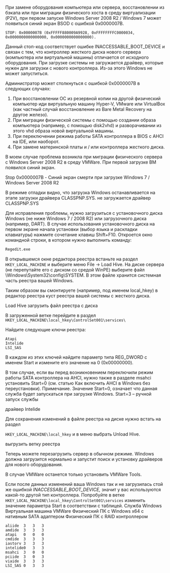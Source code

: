 При замене оборудования компьютера или сервера, восстановлении из бэкапа или при миграции физического хоста в среду виртуализации (P2V), при первом запуске Windows Server 2008 R2 / Windows 7 может появиться синий экран BSOD с ошибкой 0x0000007B.

    STOP: 0x0000007B (0xFFFFF880009A9928, 0xFFFFFFFFC0000034, 0x0000000000000000, 0x0000000000000000).

Данный стоп-код соответствует ошибке INACCESSABLE_BOOT_DEVICE и связан с тем, что контроллер жесткого диска нового сервера (компьютера или виртуальной машины) отличается от исходного оборудования. При загрузке системы не загружается драйвер, которые нужен для загрузки с нового контроллера. Из-за этого Windows не может запуститься.

Администратор может столкнуться с ошибкой 0x0000007B в следующих случаях:

1. При восстановлении ОС из резервной копии на другой физический компьютер иди виртуальную машину Hyper-V, VMware или VirtualBox (как частный случай восстановление из Bare Metal Recovery на другое железо).
2. При миграции физической системы с помощью создании образа компьютера (например, с помощью disk2vhd) и разворачивании из этого vhd образа новой виртуальной машины.
3. При переключении режима работы SATA контроллера в BIOS с AHCI на IDE, или наоборот.
4. При замене материнской платы и / или контроллера жесткого диска.

В моем случае проблема возникла при миграции физического сервера с Windows Server 2008 R2 в среду VMWare. При первой загрузке ВМ появился синий экран.

Stop 0x0000007B - Синий экран смерти при загрузке Windows 7 / Windows Server 2008 R2

В режиме отладки видно, что загрузка Windows останавливается на этапе загрузки драйвера CLASSPNP.SYS. не загружается драйвер CLASSPNP.SYS

Для исправления проблемы, нужно загрузиться с установочного диска Windows (не ниже Windows 7 / 2008 R2) или загрузочного диска (например, DART). В случае использования установочного диска на первом экране начала установки (выбор языка и раскладки клавиатуры) нажмите сочетание клавиш Shift+F10. Откроется окно командной строки, в котором нужно выполнить команду:

```cmd
Regedit.exe
```

В открывшемся окне редактора реестра встаньте на раздел `HKEY_LOCAL_MACHINE` и выберите меню File -> Load Hive. На диске сервера (не перепутайте его с диском со средой WinPE) выберите файл \Windows\System32\config\SYSTEM. В этом файле хранится системная часть реестра вашей Windows.

Таким образом вы смонтируете (например, под именем local_hkey) в редактор реестра куст реестра вашей системы с жесткого диска.

Load Hive загрузить файл реестра с диска

В загруженной ветке перейдите в раздел `HKEY_LOCAL_MACHINE\local_hkey\ControlSet001\services\`

Найдите следующие ключи реестра:

    Atapi
    Intelide
    LSI_SAS

В каждом из этих ключей найдите параметр типа REG_DWORD с именем Start и измените его значение на 0 (0x00000000).

В том случае, если вы перед возникновением переключили режим работы SATA контроллера на AHCI, нужно также в разделе msahci установить Start=0 (см. статью Как включить AHCI в Windows без переустановки).
Примечание. Значение Start=0, означает что данная служба будет запускаться при загрузке Windows. Start=3 – ручной запуск службы

драйвер Intelide

Для сохранения изменений в файле реестра на диске нужно встать на раздел

`HKEY_LOCAL_MACHINE\local_hkey` и в меню выбрать Unload Hive.

выгрузить ветку реестра

Теперь можете перезагрузить сервер в обычном режиме. Windows должна загрузится нормально и запустит поиск и установку драйверов для нового оборудования.

В случае VMWare останется только установить VMWare Tools.

Если после данных изменений ваша Windows так и не загрузилась стой же ошибкой *INACCESSABLE_BOOT_DEVICE,* значит у вас используются какой-то другой тип контроллера. Попробуйте в ветке `HKEY_LOCAL_MACHINE\local_hkey\ControlSet001\services` изменить значение параметра Start в соответствии с таблицей.
Служба Windows	Виртуальная машина VMWare Физический ПК с Windows x64 с нативным SATA адаптером	Физический ПК с RAID контроллером

    aliide	3	3	3
    amdide	3	3	3
    atapi	0	0	0
    cmdide	3	3	3
    iastorv	3	3	3
    intelide0	3	3
    msahci	3	0	0
    pciide	3	0	3
    viaide	3	3	3
    LSI_SAS	0	3	3
